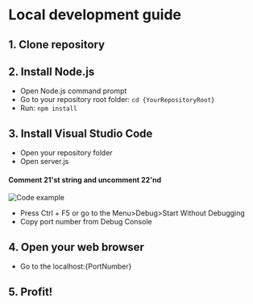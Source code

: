 # Local development guide
## 1. Clone repository
## 2. Install Node.js
- Open Node.js command prompt
- Go to your repository root folder: `cd {YourRepositoryRoot}` 
- Run: `npm install`
## 3. Install Visual Studio Code
- Open your repository folder
- Open server.js
#### Comment 21'st string and uncomment 22'nd
![Code example](https://cdn.glitch.com/a7714135-9880-43b0-af1d-145b00d4f4da%2Fcarbon(1).png?v=1569364564307)
- Press Ctrl + F5 or go to the Menu>Debug>Start Without Debugging
- Copy port number from Debug Console
## 4. Open your web browser
- Go to the localhost:{PortNumber}
## 5. Profit!